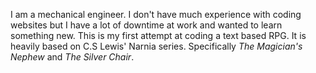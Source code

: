 I am a mechanical engineer.
I don't have much experience with coding websites but I have a lot of downtime at work and wanted to learn something new.
This is my first attempt at coding a text based RPG. It is heavily based on C.S Lewis' Narnia series. Specifically _The Magician's Nephew_ and _The Silver Chair_.
